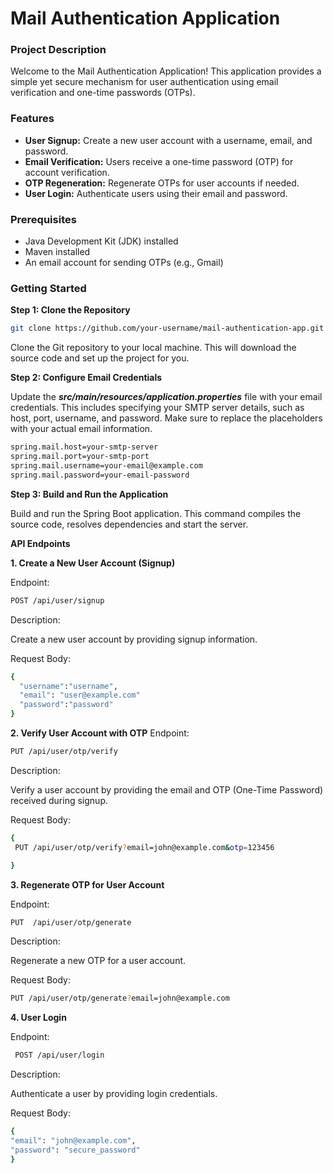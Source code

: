 # Mail Authentication Application
### Project Description
Welcome to the Mail Authentication Application! This application provides a simple yet secure mechanism for user authentication using email verification and one-time passwords (OTPs).
### Features
- **User Signup:** Create a new user account with a username, email, and password.
- **Email Verification:** Users receive a one-time password (OTP) for account verification.
- **OTP Regeneration:** Regenerate OTPs for user accounts if needed.
- **User Login:** Authenticate users using their email and password.
 ### Prerequisites
* Java Development Kit (JDK) installed
* Maven installed
* An email account for sending OTPs (e.g., Gmail)
### Getting Started
**Step 1: Clone the Repository**
```bash
git clone https://github.com/your-username/mail-authentication-app.git 
```
 Clone the Git repository to your local machine. This will download the source code and set up the project for you.
 
**Step 2: Configure Email Credentials**

Update the ***src/main/resources/application.properties*** file with your email credentials. This includes specifying your SMTP server details, such as host, port, username, and password. Make sure to replace the placeholders with your actual email information.
```bash
spring.mail.host=your-smtp-server
spring.mail.port=your-smtp-port
spring.mail.username=your-email@example.com
spring.mail.password=your-email-password
```
**Step 3: Build and Run the Application**

Build and run the Spring Boot application. This command compiles the source code, resolves dependencies and start the server.

**API Endpoints**

**1. Create a New User Account (Signup)**

  Endpoint:
```bash
POST /api/user/signup

```
Description:

Create a new user account by providing signup information.

Request Body:
```bash
{
  "username":"username",
  "email": "user@example.com"
  "password":"password"
}
```
**2. Verify User Account with OTP**
Endpoint:
```bash
PUT /api/user/otp/verify
```
Description:

Verify a user account by providing the email and OTP (One-Time Password) received during signup.

Request Body:
```bash
{
 PUT /api/user/otp/verify?email=john@example.com&otp=123456

}
```
**3. Regenerate OTP for User Account**

Endpoint:
```bash
PUT  /api/user/otp/generate

```
Description:

Regenerate a new OTP for a user account.

Request Body:
```bash
PUT /api/user/otp/generate?email=john@example.com
```
**4. User Login**

Endpoint:
```bash
 POST /api/user/login

```
Description:

Authenticate a user by providing login credentials.

Request Body:
```bash
{
"email": "john@example.com",
"password": "secure_password"
}
```


